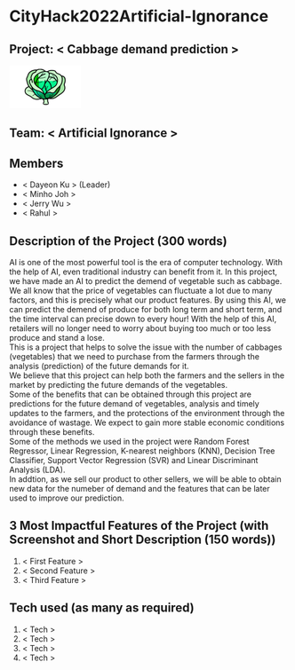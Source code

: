 # CityHack2022Artificial-Ignorance
## Project: < Cabbage demand prediction >
![Cabbage](cabbage_logo.png)

## Team: < Artificial Ignorance >
## Members
- < Dayeon Ku > (Leader)
- < Minho Joh >
- < Jerry Wu >
- < Rahul >

## Description of the Project (300 words)
AI is one of the most powerful tool is the era of computer technology. With the help of AI, even traditional industry can benefit from it. In this project, we have made an AI to predict the demend of vegetable such as cabbage. We all know that the price of vegetables can fluctuate a lot due to many factors, and this is precisely what our product features. By using this AI, we can predict the demend of produce for both long term and short term, and the time interval can precise down to every hour! With the help of this AI, retailers will no longer need to worry about buying too much or too less produce and stand a lose. <br />
This is a project that helps to solve the issue with the number of cabbages (vegetables) that we need to purchase from the farmers through the analysis (prediction) of the future demands for it. <br />
We believe that this project can help both the farmers and the sellers in the market by predicting the future demands of the vegetables. <br />
Some of the benefits that can be obtained through this project are predictions for the future demand of vegetables, analysis and timely updates to the farmers, and the protections of the environment through the avoidance of wastage. We expect to gain more stable economic conditions through these benefits.<br />
Some of the methods we used in the project were Random Forest Regressor, Linear Regression, K-nearest neighbors (KNN), Decision Tree Classifier, Support Vector Regression (SVR) and Linear Discriminant Analysis (LDA). <br />
In addtion, as we sell our product to other sellers, we will be able to obtain new data for the numeber of demand and the features that can be later used to improve our prediction. <br />

## 3 Most Impactful Features of the Project (with Screenshot and Short Description (150 words))
1. < First Feature >
2. < Second Feature >
3. < Third Feature >

## Tech used (as many as required)
1. < Tech >
2. < Tech >
3. < Tech >
4. < Tech >
